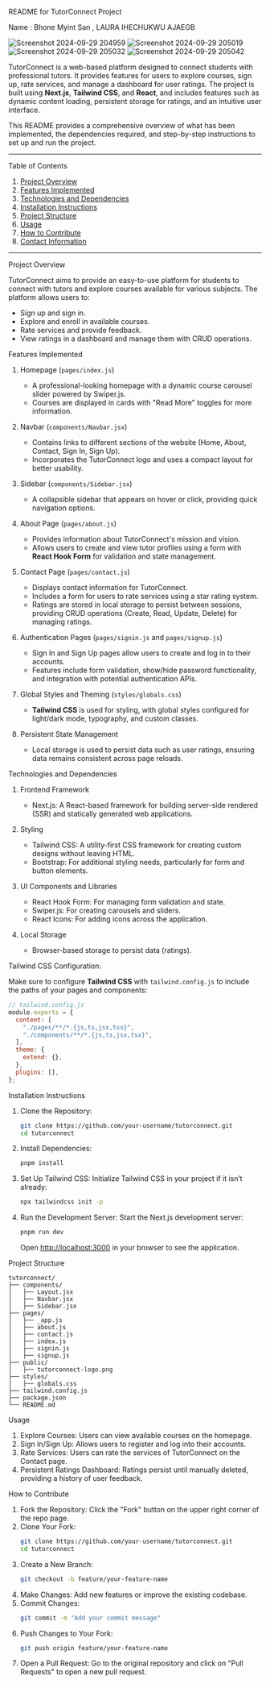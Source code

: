 README for TutorConnect Project

Name : Bhone Myint San , LAURA IHECHUKWU AJAEGB

![Screenshot 2024-09-29 204959](https://github.com/user-attachments/assets/eb847f12-9212-4e8e-b2af-b63836cea0e8)
![Screenshot 2024-09-29 205019](https://github.com/user-attachments/assets/b6d472f6-cfe1-4e53-8ad7-5e6253731afa)
![Screenshot 2024-09-29 205032](https://github.com/user-attachments/assets/6b049e45-ac19-4aa5-b97c-ae87f1a5a6e4)
![Screenshot 2024-09-29 205042](https://github.com/user-attachments/assets/e5372864-4820-49e5-86f6-c67efae7c18c)

TutorConnect is a web-based platform designed to connect students with professional tutors. It provides features for users to explore courses, sign up, rate services, and manage a dashboard for user ratings. The project is built using **Next.js**, **Tailwind CSS**, and **React**, and includes features such as dynamic content loading, persistent storage for ratings, and an intuitive user interface.

This README provides a comprehensive overview of what has been implemented, the dependencies required, and step-by-step instructions to set up and run the project.

---

Table of Contents

1. [Project Overview](project-overview)
2. [Features Implemented](#features-implemented)
3. [Technologies and Dependencies](#technologies-and-dependencies)
4. [Installation Instructions](#installation-instructions)
5. [Project Structure](#project-structure)
6. [Usage](#usage)
7. [How to Contribute](#how-to-contribute)
8. [Contact Information](#contact-information)

---

Project Overview

TutorConnect aims to provide an easy-to-use platform for students to connect with tutors and explore courses available for various subjects. The platform allows users to:
- Sign up and sign in.
- Explore and enroll in available courses.
- Rate services and provide feedback.
- View ratings in a dashboard and manage them with CRUD operations.

Features Implemented

1. Homepage (`pages/index.js`)
   - A professional-looking homepage with a dynamic course carousel slider powered by Swiper.js.
   - Courses are displayed in cards with "Read More" toggles for more information.

2. Navbar (`components/Navbar.jsx`)
   - Contains links to different sections of the website (Home, About, Contact, Sign In, Sign Up).
   - Incorporates the TutorConnect logo and uses a compact layout for better usability.

3. Sidebar (`components/Sidebar.jsx`)
   - A collapsible sidebar that appears on hover or click, providing quick navigation options.

4. About Page (`pages/about.js`)
   - Provides information about TutorConnect's mission and vision.
   - Allows users to create and view tutor profiles using a form with **React Hook Form** for validation and state management.

5. Contact Page (`pages/contact.js`)
   - Displays contact information for TutorConnect.
   - Includes a form for users to rate services using a star rating system.
   - Ratings are stored in local storage to persist between sessions, providing CRUD operations (Create, Read, Update, Delete) for managing ratings.

6. Authentication Pages (`pages/signin.js` and `pages/signup.js`)
   - Sign In and Sign Up pages allow users to create and log in to their accounts.
   - Features include form validation, show/hide password functionality, and integration with potential authentication APIs.

7. Global Styles and Theming (`styles/globals.css`)
   - **Tailwind CSS** is used for styling, with global styles configured for light/dark mode, typography, and custom classes.

8. Persistent State Management
   - Local storage is used to persist data such as user ratings, ensuring data remains consistent across page reloads.

Technologies and Dependencies

1. Frontend Framework
   - Next.js: A React-based framework for building server-side rendered (SSR) and statically generated web applications.

2. Styling
   - Tailwind CSS: A utility-first CSS framework for creating custom designs without leaving HTML.
   - Bootstrap: For additional styling needs, particularly for form and button elements.

3. UI Components and Libraries
   - React Hook Form: For managing form validation and state.
   - Swiper.js: For creating carousels and sliders.
   - React Icons: For adding icons across the application.

4. Local Storage
   - Browser-based storage to persist data (ratings).

Tailwind CSS Configuration:

Make sure to configure **Tailwind CSS** with `tailwind.config.js` to include the paths of your pages and components:

```js
// tailwind.config.js
module.exports = {
  content: [
    "./pages/**/*.{js,ts,jsx,tsx}",
    "./components/**/*.{js,ts,jsx,tsx}",
  ],
  theme: {
    extend: {},
  },
  plugins: [],
};
```

Installation Instructions

1. Clone the Repository:
   ```bash
   git clone https://github.com/your-username/tutorconnect.git
   cd tutorconnect
   ```

2. Install Dependencies:
   ```bash
   pnpm install
   ```

3. Set Up Tailwind CSS:
   Initialize Tailwind CSS in your project if it isn’t already:
   ```bash
   npx tailwindcss init -p
   ```

4. Run the Development Server:
   Start the Next.js development server:
   ```bash
   pnpm run dev
   ```
   Open [http://localhost:3000](http://localhost:3000) in your browser to see the application.

Project Structure

```plaintext
tutorconnect/
├── components/
│   ├── Layout.jsx
│   ├── Navbar.jsx
│   ├── Sidebar.jsx
├── pages/
│   ├── _app.js
│   ├── about.js
│   ├── contact.js
│   ├── index.js
│   ├── signin.js
│   ├── signup.js
├── public/
│   ├── tutorconnect-logo.png
├── styles/
│   ├── globals.css
├── tailwind.config.js
├── package.json
└── README.md
```

Usage

1. Explore Courses: Users can view available courses on the homepage.
2. Sign In/Sign Up: Allows users to register and log into their accounts.
3. Rate Services: Users can rate the services of TutorConnect on the Contact page.
4. Persistent Ratings Dashboard: Ratings persist until manually deleted, providing a history of user feedback.

How to Contribute

1. Fork the Repository: Click the "Fork" button on the upper right corner of the repo page.
2. Clone Your Fork:
   ```bash
   git clone https://github.com/your-username/tutorconnect.git
   cd tutorconnect
   ```
3. Create a New Branch:
   ```bash
   git checkout -b feature/your-feature-name
   ```
4. Make Changes: Add new features or improve the existing codebase.
5. Commit Changes:
   ```bash
   git commit -m "Add your commit message"
   ```
6. Push Changes to Your Fork:
   ```bash
   git push origin feature/your-feature-name
   ```
7. Open a Pull Request: Go to the original repository and click on "Pull Requests" to open a new pull request.
